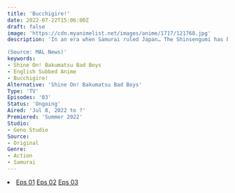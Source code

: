 ```yaml
---
title: 'Bucchigire!'
date: 2022-07-22T15:06:00Z
draft: false
image: 'https://cdn.myanimelist.net/images/anime/1717/121768.jpg'
description: 'In an era when Samurai ruled Japan… The Shinsengumi has been wiped out by an unknown attacker, leaving one survivor. Seven criminals are chosen as doubles for the Shinsengumi. To protect the security of Kyoto, a top-secret replacement operation is executed.

(Source: MAL News)'
keywords:
- Shine On! Bakumatsu Bad Boys
- English Subbed Anime
- Bucchigire!
Alternative: 'Shine On! Bakumatsu Bad Boys'
Type: 'TV'
Episodes: '03'
Status: 'Ongoing'
Aired: 'Jul 8, 2022 to ?'
Premiered: 'Summer 2022'
Studio:
- Geno Studio
Source:
- Original
Genre:
- Action
- Samurai
---
```


<div class="bc-1 d-g p-5">
<li class="d-g gg-5 gtc-e">
  <a id="allvideo" href="#" data-video="//embed.hugonime.repl.co/videokf.php?id=Bucchigire/Bucchigire - 01" rel=nofollow">Eps 01</a>
  <a id="allvideo" href="#" data-video="//embed.hugonime.repl.co/videokf.php?id=Bucchigire/Bucchigire - 02" rel=nofollow">Eps 02</a>
  <a id="allvideo" href="#" data-video="//embed.hugonime.repl.co/videokf.php?id=Bucchigire/Bucchigire - 03" rel=nofollow">Eps 03</a>
</li>
</div>
